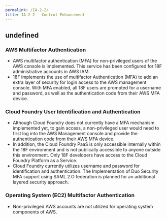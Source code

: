 ```yaml
---
permalink: /IA-2-2/
title: IA-2-2 - Control Enhancement
---
```

## undefined
### AWS Multifactor Authentication  
* AWS multifactor authentication (MFA) for non-privileged users of the AWS console is implemented. This service has been configured for 18F administrative accounts in AWS IAM.  
* 18F implements the use of multifactor Authentication (MFA) to add an extra layer of security for login access to the AWS management console. With MFA enabled, all 18F users are prompted for a username and password, as well as the authentication code from their AWS MFA device.  
  
### Cloud Foundry User Identification and Authentication  
* Although Cloud Foundry does not currently have a MFA mechanism implemented yet, to gain access, a non-privileged user would need to first log into the AWS Management console and provide the authentication code from their AWS MFA device.  
* In addition, the Cloud Foundry PaaS is only accessible internally within the 18F environment and is not publically accessible to anyone outside this environment. Only 18F developers have access to the Cloud Foundry Platform as a Service.  
* Cloud Foundry currently utilizes username and password for identification and authentication. The Implementation of Duo Security MFA support using SAML 2.O federation is planned for an additional layered security approach.  
  
### Operating System (EC2) Multifactor Authentication  
* Non-privileged AWS accounts are not utilized for operating system components of AWS.  
  
